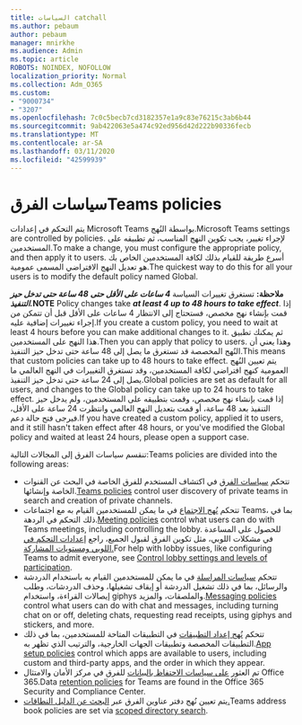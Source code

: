 ```yaml
---
title: السياسات catchall
ms.author: pebaum
author: pebaum
manager: mnirkhe
ms.audience: Admin
ms.topic: article
ROBOTS: NOINDEX, NOFOLLOW
localization_priority: Normal
ms.collection: Adm_O365
ms.custom:
- "9000734"
- "3207"
ms.openlocfilehash: 7c0c5becb7cd3182357e1a9c83e76215c3ab6b44
ms.sourcegitcommit: 9ab422063e5a474c92ed956d42d222b90336fecb
ms.translationtype: MT
ms.contentlocale: ar-SA
ms.lasthandoff: 03/11/2020
ms.locfileid: "42599939"
---
```

# <a name="teams-policies"></a><span data-ttu-id="892a0-102">سياسات الفرق</span><span class="sxs-lookup"><span data-stu-id="892a0-102">Teams policies</span></span>

<span data-ttu-id="892a0-103">يتم التحكم في إعدادات Microsoft Teams بواسطة النُهج.</span><span class="sxs-lookup"><span data-stu-id="892a0-103">Microsoft Teams settings are controlled by policies.</span></span> <span data-ttu-id="892a0-104">لإجراء تغيير، يجب تكوين النهج المناسب، ثم تطبيقه على المستخدمين.</span><span class="sxs-lookup"><span data-stu-id="892a0-104">To make a change, you must configure the appropriate policy, and then apply it to users.</span></span> <span data-ttu-id="892a0-105">أسرع طريقة للقيام بذلك لكافة المستخدمين الخاص بك هو تعديل النهج الافتراضي المسمى عمومية.</span><span class="sxs-lookup"><span data-stu-id="892a0-105">The quickest way to do this for all your users is to modify the default policy named Global.</span></span> 

<span data-ttu-id="892a0-106">**ملاحظة:** تستغرق تغييرات السياسة ***4 ساعات على الأقل حتى 48 ساعة حتى تدخل حيز التنفيذ.***</span><span class="sxs-lookup"><span data-stu-id="892a0-106">**NOTE** Policy changes take ***at least 4 up to 48 hours to take effect***.</span></span> <span data-ttu-id="892a0-107">إذا قمت بإنشاء نهج مخصص، فستحتاج إلى الانتظار 4 ساعات على الأقل قبل أن تتمكن من إجراء تغييرات إضافية عليه.</span><span class="sxs-lookup"><span data-stu-id="892a0-107">If you create a custom policy, you need to wait at least 4 hours before you can make additional changes to it.</span></span> <span data-ttu-id="892a0-108">ثم يمكنك تطبيق هذا النهج على المستخدمين.</span><span class="sxs-lookup"><span data-stu-id="892a0-108">Then you can apply that policy to users.</span></span> <span data-ttu-id="892a0-109">وهذا يعني أن النُهج المخصصة قد تستغرق ما يصل إلى 48 ساعة حتى تدخل حيز التنفيذ.</span><span class="sxs-lookup"><span data-stu-id="892a0-109">This means that custom policies can take up to 48 hours to take effect.</span></span> <span data-ttu-id="892a0-110">يتم تعيين النُهج العمومية كنهج افتراضي لكافة المستخدمين، وقد تستغرق التغييرات في النهج العالمي ما يصل إلى 24 ساعة حتى تدخل حيز التنفيذ.</span><span class="sxs-lookup"><span data-stu-id="892a0-110">Global policies are set as default for all users, and changes to the Global policy can take up to 24 hours to take effect.</span></span> <span data-ttu-id="892a0-111">إذا قمت بإنشاء نهج مخصص، وقمت بتطبيقه على المستخدمين، ولم يدخل حيز التنفيذ بعد 48 ساعة، أو قمت بتعديل النهج العالمي وانتظرت 24 ساعة على الأقل، فيرجى فتح حالة دعم.</span><span class="sxs-lookup"><span data-stu-id="892a0-111">If you have created a custom policy, applied it to users, and it still hasn't taken effect after 48 hours, or you've modified the Global policy and waited at least 24 hours, please open a support case.</span></span>

<span data-ttu-id="892a0-112">تنقسم سياسات الفرق إلى المجالات التالية:</span><span class="sxs-lookup"><span data-stu-id="892a0-112">Teams policies are divided into the following areas:</span></span>

- <span data-ttu-id="892a0-113">تتحكم [سياسات الفرق](https://docs.microsoft.com/MicrosoftTeams/teams-policies) في اكتشاف المستخدم للفرق الخاصة في البحث عن القنوات الخاصة وإنشائها.</span><span class="sxs-lookup"><span data-stu-id="892a0-113">[Teams policies](https://docs.microsoft.com/MicrosoftTeams/teams-policies) control user discovery of private teams in search and creation of private channels.</span></span>  
- <span data-ttu-id="892a0-114">تتحكم [نُهج الاجتماع](https://docs.microsoft.com/microsoftteams/meeting-policies-in-teams) في ما يمكن للمستخدمين القيام به مع اجتماعات Teams، بما في ذلك التحكم في الردهة.</span><span class="sxs-lookup"><span data-stu-id="892a0-114">[Meeting policies](https://docs.microsoft.com/microsoftteams/meeting-policies-in-teams) control what users can do with Teams meetings, including controlling the lobby.</span></span> <span data-ttu-id="892a0-115">للحصول على المساعدة في مشكلات اللوبي، مثل تكوين الفرق لقبول الجميع، راجع [إعدادات التحكم في اللوبي ومستويات المشاركة.](https://docs.microsoft.com/alchemyinsights/bypass-lobby)</span><span class="sxs-lookup"><span data-stu-id="892a0-115">For help with lobby issues, like configuring Teams to admit everyone, see [Control lobby settings and levels of participation](https://docs.microsoft.com/alchemyinsights/bypass-lobby).</span></span>
- <span data-ttu-id="892a0-116">تتحكم [سياسات المراسلة](https://docs.microsoft.com/microsoftteams/messaging-policies-in-teams) في ما يمكن للمستخدمين القيام به باستخدام الدردشة والرسائل، بما في ذلك تشغيل الدردشة أو إيقاف تشغيلها، وحذف الدردشات، وطلب إيصالات القراءة، واستخدام giphys والملصقات، والمزيد.</span><span class="sxs-lookup"><span data-stu-id="892a0-116">[Messaging policies](https://docs.microsoft.com/microsoftteams/messaging-policies-in-teams) control what users can do with chat and messages, including turning chat on or off, deleting chats, requesting read receipts, using giphys and stickers, and more.</span></span>
- <span data-ttu-id="892a0-117">تتحكم [نُهج إعداد التطبيقات](https://docs.microsoft.com/MicrosoftTeams/teams-app-setup-policies) في التطبيقات المتاحة للمستخدمين، بما في ذلك التطبيقات المخصصة وتطبيقات الجهات الخارجية، والترتيب الذي تظهر به.</span><span class="sxs-lookup"><span data-stu-id="892a0-117">[App setup policies](https://docs.microsoft.com/MicrosoftTeams/teams-app-setup-policies) control which apps are available to users, including custom and third-party apps, and the order in which they appear.</span></span>  
- <span data-ttu-id="892a0-118">تم العثور [على سياسات الاحتفاظ بالبيانات](https://docs.microsoft.com/microsoftteams/retention-policies) للفرق في مركز الأمان والامتثال Office 365.</span><span class="sxs-lookup"><span data-stu-id="892a0-118">Data [retention policies](https://docs.microsoft.com/microsoftteams/retention-policies) for Teams are found in the Office 365 Security and Compliance Center.</span></span>
- <span data-ttu-id="892a0-119">يتم تعيين نُهج دفتر عناوين الفرق عبر [البحث عن الدليل النطاقات.](https://docs.microsoft.com/MicrosoftTeams/teams-scoped-directory-search)</span><span class="sxs-lookup"><span data-stu-id="892a0-119">Teams address book policies are set via [scoped directory search](https://docs.microsoft.com/MicrosoftTeams/teams-scoped-directory-search).</span></span>